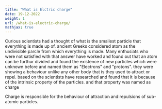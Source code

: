 ```yaml
---
title: "What is Elctric charge"
date: 19-12-2022
weight: 1
url: /what-is-electric-charge/
mathjax: true
---
```


Curious scientists had a thought of what is the smallest particle that everything is made up of. ancient Greeks considered atom as the undivisible parcle from which everything is made. Many enthusiats who were not satisfied with that answer have worked and found out that an atom can be furthur divided and found the existence of new particles which were unknown before and named them as "Electrons" and "protons". they were showing a behaviour unlike any other body that is they used to attract or repel. based on the scientists have researched and found that it is because of the intrinsic property of the particles. and that property was named as charge

Charge is responsible for the behaviour of attraction and repulsions of sub-atomic particles.
